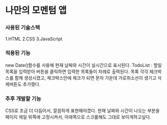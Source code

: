 # 나만의 모멘텀 앱

### 사용된 기술스택

1.HTML
2.CSS
3.JavaScript

### 적용된 기능

new Date()함수를 사용해 현재 날짜와 시간이 실시간으로 표시된다.
TodoList : 할일 목록을 입력받아 버튼을 클릭하면 입력한 목록들이 차례로 출력된다.
목록 각각 체크박스를 함께 생성시켰고, 체크박스안에 체크가 되면 문자 가운데 가로취소선이 생기고 삭제버튼도 추가했다.

### 추후 개발할 기능

CSS로 조금 더 다듬어서, 깔끔하게 표현해야겠다.
현재 날짜와 시간이 나오는 부분을 페이지 제일 위쪽에 고정시켜서, 아래쪽으로 스크롤해도 그대로 보이게하고싶다.
